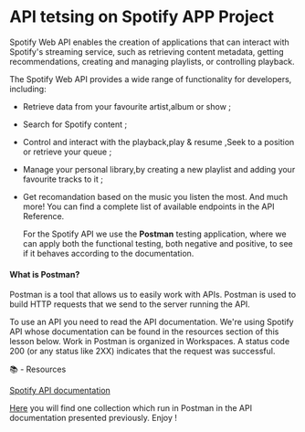 # API tetsing on Spotify APP Project

Spotify Web API enables the creation of applications that can interact with Spotify's streaming service, such as retrieving content metadata, getting recommendations, creating and managing playlists, or controlling playback.

The Spotify Web API provides a wide range of functionality for developers, including:

- Retrieve data from your favourite artist,album or show ;
- Search for Spotify content ;
- Control and interact with the playback,play & resume ,Seek to a position or retrieve your queue ;
- Manage your personal library,by creating a new playlist and adding your favourite tracks to it ;
- Get recomandation based on the music you listen the most.
  And much more! You can find a complete list of available endpoints in the API Reference.

  For the Spotify API we use the **Postman** testing application, where we can apply both the functional testing, both negative and positive, to see if it behaves according to the documentation.

#### What is Postman?

Postman is a tool that allows us to easily work with APIs.
Postman is used to build HTTP requests that we send to the server running the API.

To use an API you need to read the API documentation. We're using Spotify API whose documentation can be found in the resources section of this lesson below.
Work in Postman is organized in Workspaces.
A status code 200 (or any status like 2XX) indicates that the request was successful.

📚 - Resources

[Spotify API documentation](https://developer.spotify.com/documentation/web-api/concepts/scopes#user-follow-read)


[Here](https://github.com/LauraScutariu/Postman-Project/blob/c6b7fbd8c9aa006815edb81945279405397d3a41/Spotify-postman_collection.json) you will find one collection which run in Postman in the API documentation presented previously. Enjoy !
